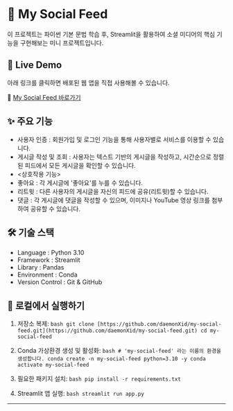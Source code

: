 # 🍜 My Social Feed

이 프로젝트는 파이썬 기본 문법 학습 후, Streamlit을 활용하여 소셜 미디어의 핵심 기능을 구현해보는 미니 프로젝트입니다.

## 🚀 Live Demo

아래 링크를 클릭하면 배포된 웹 앱을 직접 사용해볼 수 있습니다.

🔗 [My Social Feed 바로가기](https://my-social-feed-3omhhymkfksuitsyzuy3yy.streamlit.app/)

## ✨ 주요 기능

-    사용자 인증 : 회원가입 및 로그인 기능을 통해 사용자별로 서비스를 이용할 수 있습니다.
-    게시글 작성 및 조회 : 사용자는 텍스트 기반의 게시글을 작성하고, 시간순으로 정렬된 피드에서 모든 게시글을 확인할 수 있습니다.
-    <상호작용 기능>
-    좋아요 : 각 게시글에 '좋아요'를 누를 수 있습니다.
-    리트윗 : 다른 사용자의 게시글을 자신의 피드에 공유(리트윗)할 수 있습니다.
-    댓글 : 각 게시글에 댓글을 작성할 수 있으며, 이미지나 YouTube 영상 링크를 첨부하여 공유할 수 있습니다.

## 🛠️ 기술 스택

-    Language : Python 3.10
-    Framework : Streamlit
-    Library : Pandas
-    Environment : Conda
-    Version Control : Git & GitHub

## 🚀 로컬에서 실행하기

1.   저장소 복제: 
    ```bash
    git clone [https://github.com/daemonXid/my-social-feed.git](https://github.com/daemonXid/my-social-feed.git)
    cd my-social-feed
    ```

2.   Conda 가상환경 생성 및 활성화: 
    ```bash
    # 'my-social-feed' 라는 이름의 환경을 생성합니다.
    conda create -n my-social-feed python=3.10 -y
    conda activate my-social-feed
    ```

3.   필요한 패키지 설치: 
    ```bash
    pip install -r requirements.txt
    ```

4.   Streamlit 앱 실행: 
    ```bash
    streamlit run app.py
    ```
---
